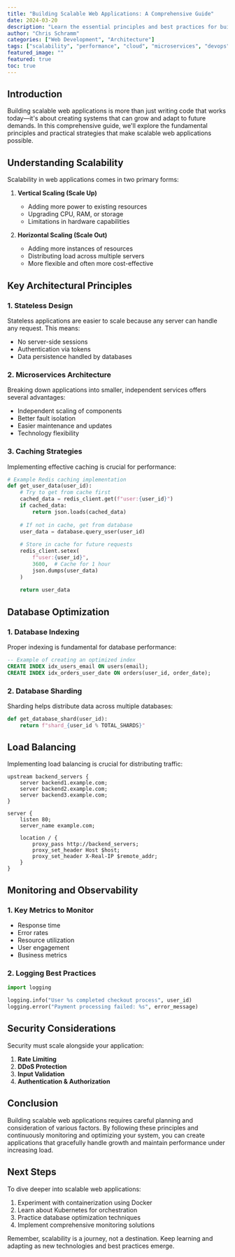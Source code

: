 ```yaml
---
title: "Building Scalable Web Applications: A Comprehensive Guide"
date: 2024-03-20
description: "Learn the essential principles and best practices for building web applications that can scale effectively to handle growing user demands."
author: "Chris Schramm"
categories: ["Web Development", "Architecture"]
tags: ["scalability", "performance", "cloud", "microservices", "devops"]
featured_image: ""
featured: true
toc: true
---
```


## Introduction

Building scalable web applications is more than just writing code that works today—it's about creating systems that can grow and adapt to future demands. In this comprehensive guide, we'll explore the fundamental principles and practical strategies that make scalable web applications possible.

## Understanding Scalability

Scalability in web applications comes in two primary forms:

1. **Vertical Scaling (Scale Up)**
   - Adding more power to existing resources
   - Upgrading CPU, RAM, or storage
   - Limitations in hardware capabilities

2. **Horizontal Scaling (Scale Out)**
   - Adding more instances of resources
   - Distributing load across multiple servers
   - More flexible and often more cost-effective

## Key Architectural Principles

### 1. Stateless Design

Stateless applications are easier to scale because any server can handle any request. This means:

- No server-side sessions
- Authentication via tokens
- Data persistence handled by databases

### 2. Microservices Architecture

Breaking down applications into smaller, independent services offers several advantages:

- Independent scaling of components
- Better fault isolation
- Easier maintenance and updates
- Technology flexibility

### 3. Caching Strategies

Implementing effective caching is crucial for performance:

```python
# Example Redis caching implementation
def get_user_data(user_id):
    # Try to get from cache first
    cached_data = redis_client.get(f"user:{user_id}")
    if cached_data:
        return json.loads(cached_data)
    
    # If not in cache, get from database
    user_data = database.query_user(user_id)
    
    # Store in cache for future requests
    redis_client.setex(
        f"user:{user_id}",
        3600,  # Cache for 1 hour
        json.dumps(user_data)
    )
    
    return user_data
```

## Database Optimization

### 1. Database Indexing

Proper indexing is fundamental for database performance:

```sql
-- Example of creating an optimized index
CREATE INDEX idx_users_email ON users(email);
CREATE INDEX idx_orders_user_date ON orders(user_id, order_date);
```

### 2. Database Sharding

Sharding helps distribute data across multiple databases:

```python
def get_database_shard(user_id):
    return f"shard_{user_id % TOTAL_SHARDS}"
```

## Load Balancing

Implementing load balancing is crucial for distributing traffic:

```nginx
upstream backend_servers {
    server backend1.example.com;
    server backend2.example.com;
    server backend3.example.com;
}

server {
    listen 80;
    server_name example.com;

    location / {
        proxy_pass http://backend_servers;
        proxy_set_header Host $host;
        proxy_set_header X-Real-IP $remote_addr;
    }
}
```

## Monitoring and Observability

### 1. Key Metrics to Monitor

- Response time
- Error rates
- Resource utilization
- User engagement
- Business metrics

### 2. Logging Best Practices

```python
import logging

logging.info("User %s completed checkout process", user_id)
logging.error("Payment processing failed: %s", error_message)
```

## Security Considerations

Security must scale alongside your application:

1. **Rate Limiting**
2. **DDoS Protection**
3. **Input Validation**
4. **Authentication & Authorization**

## Conclusion

Building scalable web applications requires careful planning and consideration of various factors. By following these principles and continuously monitoring and optimizing your system, you can create applications that gracefully handle growth and maintain performance under increasing load.

## Next Steps

To dive deeper into scalable web applications:

1. Experiment with containerization using Docker
2. Learn about Kubernetes for orchestration
3. Practice database optimization techniques
4. Implement comprehensive monitoring solutions

Remember, scalability is a journey, not a destination. Keep learning and adapting as new technologies and best practices emerge.